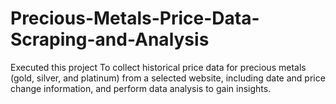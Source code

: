 # Precious-Metals-Price-Data-Scraping-and-Analysis
Executed this project To collect historical price data for precious metals (gold, silver, and platinum) from a selected website, including date and price change information, and perform data analysis to gain insights.
